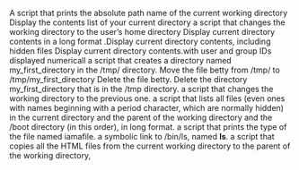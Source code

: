 A script that prints the absolute path name of the current working directory
Display the contents list of your current directory
a script that changes the working directory to the user’s home directory
Display current directory contents in a long format
.Display current directory contents, including hidden files
Display current directory contents.with user and group IDs displayed numericall
 a script that creates a directory named my_first_directory in the /tmp/ directory.
Move the file betty from /tmp/ to /tmp/my_first_directory
Delete the file betty.
Delete the directory my_first_directory that is in the /tmp directory.
a script that changes the working directory to the previous one.
 a script that lists all files (even ones with names beginning with a period character, which are normally hidden) in the current directory and the parent of the working directory and the /boot directory (in this order), in long format.
 a script that prints the type of the file named iamafile.
a symbolic link to /bin/ls, named __ls__.
a script that copies all the HTML files from the current working directory to the parent of the working directory,
